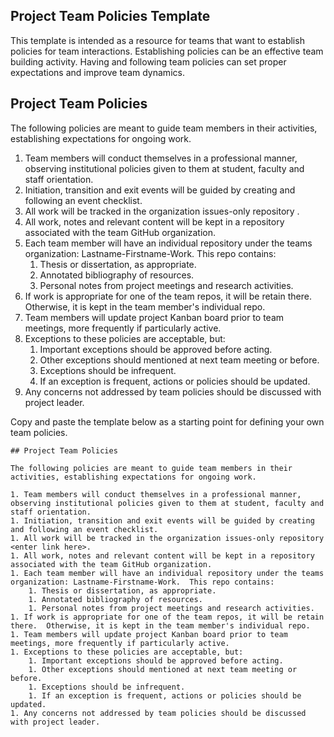 ## Project Team Policies Template

This template is intended as a resource for teams that want to establish policies for team interactions.  Establishing policies can be an effective team building activity.  Having and following team policies can set proper expectations and improve team dynamics.

## Project Team Policies

The following policies are meant to guide team members in their activities, establishing expectations for ongoing work.

1. Team members will conduct themselves in a professional manner, observing institutional policies given to them at student, faculty and staff orientation.
1. Initiation, transition and exit events will be guided by creating and following an event checklist.
1. All work will be tracked in the organization issues-only repository <enter link here>.
1. All work, notes and relevant content will be kept in a repository associated with the team GitHub organization.  
1. Each team member will have an individual repository under the teams organization: Lastname-Firstname-Work.  This repo contains:
    1. Thesis or dissertation, as appropriate.
    1. Annotated bibliography of resources.
    1. Personal notes from project meetings and research activities.
1. If work is appropriate for one of the team repos, it will be retain there.  Otherwise, it is kept in the team member's individual repo.
1. Team members will update project Kanban board prior to team meetings, more frequently if particularly active.
1. Exceptions to these policies are acceptable, but:
    1. Important exceptions should be approved before acting.
    1. Other exceptions should mentioned at next team meeting or before.
    1. Exceptions should be infrequent. 
    1. If an exception is frequent, actions or policies should be updated.
1. Any concerns not addressed by team policies should be discussed with project leader.


Copy and paste the template below as a starting point for defining your own team policies.
```
## Project Team Policies

The following policies are meant to guide team members in their activities, establishing expectations for ongoing work.

1. Team members will conduct themselves in a professional manner, observing institutional policies given to them at student, faculty and staff orientation.
1. Initiation, transition and exit events will be guided by creating and following an event checklist.
1. All work will be tracked in the organization issues-only repository <enter link here>.
1. All work, notes and relevant content will be kept in a repository associated with the team GitHub organization.  
1. Each team member will have an individual repository under the teams organization: Lastname-Firstname-Work.  This repo contains:
    1. Thesis or dissertation, as appropriate.
    1. Annotated bibliography of resources.
    1. Personal notes from project meetings and research activities.
1. If work is appropriate for one of the team repos, it will be retain there.  Otherwise, it is kept in the team member's individual repo.
1. Team members will update project Kanban board prior to team meetings, more frequently if particularly active.
1. Exceptions to these policies are acceptable, but:
    1. Important exceptions should be approved before acting.
    1. Other exceptions should mentioned at next team meeting or before.
    1. Exceptions should be infrequent. 
    1. If an exception is frequent, actions or policies should be updated.
1. Any concerns not addressed by team policies should be discussed with project leader.
```
